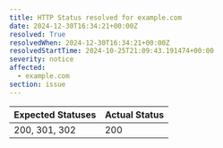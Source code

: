 ```yaml
---
title: HTTP Status resolved for example.com
date: 2024-12-30T16:34:21+00:00Z
resolved: True
resolvedWhen: 2024-12-30T16:34:21+00:00Z
resolvedStartTime: 2024-10-25T21:09:43.191474+00:00
severity: notice
affected:
  - example.com
section: issue
---
```


| Expected Statuses | Actual Status  |
|-------------------|----------------|
| 200, 301, 302 | 200 |
